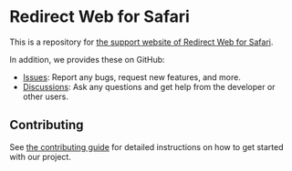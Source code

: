 # Redirect Web for Safari

This is a repository for [the support website of Redirect Web for Safari](https://mshibanami.github.io/redirect-web).

In addition, we provides these on GitHub:

- [Issues](https://github.com/mshibanami/RedirectWeb/issues): Report any bugs, request new features, and more.
- [Discussions](https://github.com/mshibanami/RedirectWeb/discussions): Ask any questions and get help from the developer or other users.

## Contributing

See [the contributing guide](CONTRIBUTING.md) for detailed instructions on how to get started with our project.
